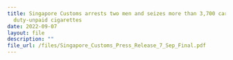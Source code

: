 ```yaml
---
title: Singapore Customs arrests two men and seizes more than 3,700 cartons of
  duty-unpaid cigarettes
date: 2022-09-07
layout: file
description: ""
file_url: /files/Singapore_Customs_Press_Release_7_Sep_Final.pdf
---
```


